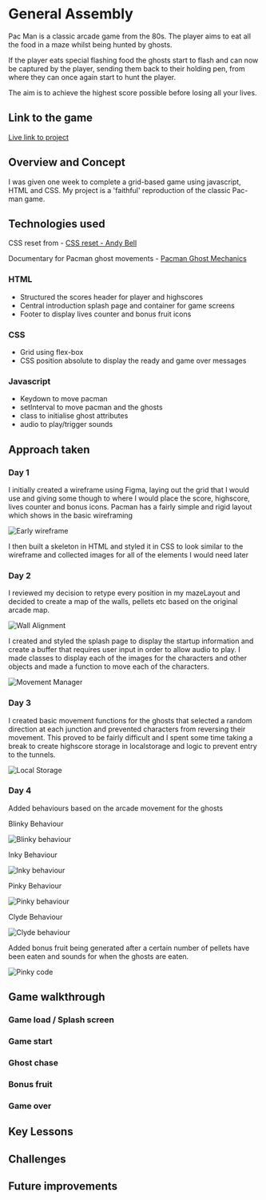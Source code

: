 # General Assembly

Pac Man is a classic arcade game from the 80s. The player aims to eat all the food in a maze whilst being hunted by ghosts.

If the player eats special flashing food the ghosts start to flash and can now be captured by the player, sending them back to their holding pen, from where they can once again start to hunt the player.

The aim is to achieve the highest score possible before losing all your lives.

## Link to the game

[Live link to project](https://parkeralexjm.github.io/puckman-clone/)

## Overview and Concept

I was given one week to complete a grid-based game using javascript, HTML and CSS. My project is a 'faithful' reproduction of the classic Pac-man game.

## Technologies used

CSS reset from - [CSS reset - Andy Bell](https://andy-bell.co.uk/a-modern-css-reset/)

Documentary for Pacman ghost movements - [Pacman Ghost Mechanics](https://www.youtube.com/watch?v=ataGotQ7ir8&ab_channel=RetroGameMechanicsExplained)

### HTML

- Structured the scores header for player and highscores
- Central introduction splash page and container for game screens
- Footer to display lives counter and bonus fruit icons

### CSS

- Grid using flex-box
- CSS position absolute to display the ready and game over messages

### Javascript

- Keydown to move pacman
- setInterval to move pacman and the ghosts
- class to initialise ghost attributes
- audio to play/trigger sounds

## Approach taken

### Day 1

I initially created a wireframe using Figma, laying out the grid that I would use and giving some though to where I would place the score, highscore, lives counter and bonus icons. Pacman has a fairly simple and rigid layout which shows in the basic wireframing

![Early wireframe](./README-files/early-wireframe.PNG)

I then built a skeleton in HTML and styled it in CSS to look similar to the wireframe and collected images for all of the elements I would need later

### Day 2

I reviewed my decision to retype every position in my mazeLayout and decided to create a map of the walls, pellets etc based on the original arcade map.

![Wall Alignment](./README-files/wallalignment.PNG)

I created and styled the splash page to display the startup information and create a buffer that requires user input in order to allow audio to play. I made classes to display each of the images for the characters and other objects and made a function to move each of the characters.

![Movement Manager](./README-files/MovementManager.PNG)

### Day 3

I created basic movement functions for the ghosts that selected a random direction at each junction and prevented characters from reversing their movement. This proved to be fairly difficult and I spent some time taking a break to create highscore storage in localstorage and logic to prevent entry to the tunnels.

![Local Storage](./README-files/localStorage.PNG)

### Day 4

Added behaviours based on the arcade movement for the ghosts

Blinky Behaviour

![Blinky behaviour](./README-files/blinkymovement.PNG)

Inky Behaviour

![Inky behaviour](./README-files/inkymovement.PNG)

Pinky Behaviour

![Pinky behaviour](./README-files/pinkymovement.PNG)

Clyde Behaviour

![Clyde behaviour](./README-files/clydemovement.PNG)

Added bonus fruit being generated after a certain number of pellets have been eaten and sounds for when the ghosts are eaten.

![Pinky code](./README-files/pinkycode.PNG)

## Game walkthrough

### Game load / Splash screen

### Game start

### Ghost chase

### Bonus fruit

### Game over

## Key Lessons

## Challenges

## Future improvements
